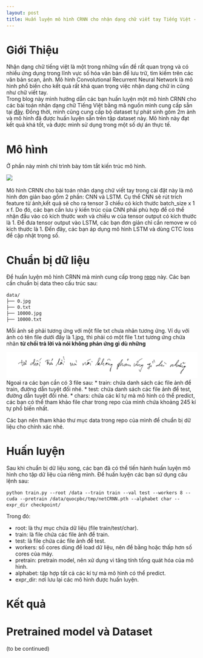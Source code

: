 ```yaml
---
layout: post
title: Huấn luyện mô hình CRNN cho nhận dạng chữ viết tay Tiếng Việt - How to train your dragon. 
---
```

# Giới Thiệu
Nhận dạng chữ tiếng việt là một trong những vấn đề rất quan trọng và có nhiều ứng dụng trong lĩnh vực số hóa văn bản để lưu trữ, tìm kiếm trên các văn bản scan, ảnh. Mô hình Convolutional Recurrent Neural Network là mô hình phổ biến cho kết quả rất khả quan trọng việc nhận dạng chữ in cũng như chữ viết tay. <br/> Trong blog này mình hướng dẫn các bạn huấn luyện một mô hình CRNN cho các bài toán nhận dạng chữ Tiếng Việt bằng mã nguồn mình cung cấp sẵn tại [đây](https://github.com/pbcquoc/crnn). Đồng thời, mình cũng cung cấp bộ dataset tự phát sinh gồm 2m ảnh và mô hình đã được huấn luyện sẵn trên tập dataset này. Mô hình này đạt kết quả khá tốt, và được mình sử dụng trong một số dự án thực tế. 

# Mô hình
Ở phần này mình chỉ trình bày tóm tắt kiến trúc mô hình. 
<div class="img-div" markdown="0">
    <img src="https://github.com/pbcquoc/crnn/raw/master/img/crnn.png" />
</div>

Mô hình CRNN cho bài toán nhân dạng chữ viết tay trong cài đặt này là mô hình đơn giản bao gồm 2 phần: CNN và LSTM. Cụ thể CNN sẽ rút trích feature từ ảnh,kết quả sẽ cho ra tensor 3 chiều có kích thước batch_size x 1 x f. Do đó, các bạn cần lưu ý kiến trúc của CNN phải phù hợp để có thể nhận đầu vào có kích thước wxh và chiều w của tensor output có kích thước là 1. Để đưa tensor output vào LSTM, các bạn đơn giản chỉ cần remove w có kích thước là 1. Đến đây, các bạn áp dụng mô hình LSTM và dùng CTC loss để cập nhật trọng số. 

# Chuẩn bị dữ liệu
Để huấn luyện mô hình CRNN mà mình cung cấp trong [repo](https://github.com/pbcquoc/crnn) này. Các bạn cần chuẩn bị data theo cấu trúc sau:
```
data/
├── 0.jpg
├── 0.txt
├── 10000.jpg
├── 10000.txt
```
Mỗi ảnh sẽ phải tương ứng với một file txt chưa nhãn tương ứng. Ví dụ với ảnh có tên file dưới đấy là 1.jpg, thì phải có một file 1.txt tương ứng chứa nhãn **từ chối trả lời và nói không phản ứng gì dù những**
<div class="img-div" markdown="0">
    <img src="/images/crnn_ex.png" />
</div>
Ngoaì ra các bạn cần có 3 file sau:
* train: chứa danh sách các file ảnh để train, đường dẫn tuyệt đối nhé. 
* test: chứa danh sách các file ảnh để test, đường dẫn tuyệt đối nhé. 
* chars: chứa các kĩ tự mà mô hình có thể predict, các bạn có thể tham khảo file char trong repo của mình chứa khoảng 245 kí tự phổ biến nhất. 

Các bạn nên tham khảo thư mục data trong repo của mình để chuẩn bị dữ liệu cho chính xác nhé. 

# Huấn luyện
Sau khi chuẩn bị dữ liệu xong, các bạn đã có thể tiến hành huấn luyện mô hình cho tập dữ liệu của riêng mình. Để huấn luyện các bạn sử dụng câu lệnh sau:
```
python train.py --root /data --train train --val test --workers 8 --cuda --pretrain /data/quocpbc/tmp/netCRNN.pth --alphabet char --expr_dir checkpoint/
```
Trong đó:
* root: là thự mục chứa dữ liệu (file train/test/char).
* train: là file chứa các file ảnh để train.
* test: là file chứa các file ảnh để test.
* workers: số cores dùng để load dữ liệu, nên để bằng hoặc thấp hơn số cores của máy.
* pretrain: pretrain model, nên xử dụng vì tăng tính tống quát hóa của mô hình.
* alphabet: tập hợp tất cả các kí tự mà mô hình có thể predict.
* expr_dir: nơi lưu lại các mô hình được huấn luyện. 

# Kết quả

# Pretrained model và Dataset

(to be continued)

